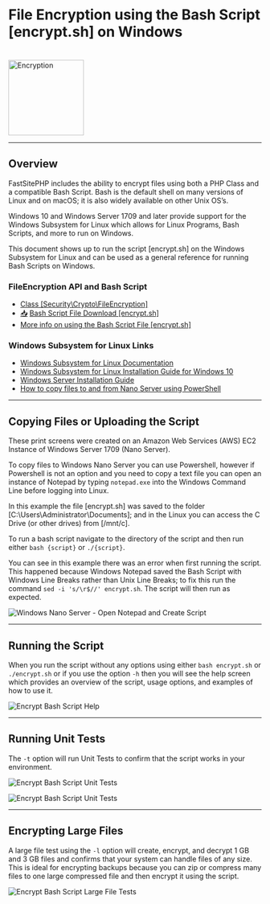 # File Encryption using the Bash Script [encrypt.sh] on Windows
<style>
    img.header-image { margin-top:20px; height:150px; }
</style>
<img src="../../img/icons/Security-Lock.svg" alt="Encryption" class="header-image">

---
## Overview
FastSitePHP includes the ability to encrypt files using both a PHP Class and a compatible Bash Script. Bash is the default shell on many versions of Linux and on macOS; it is also widely available on other Unix OS’s.

Windows 10 and Windows Server 1709 and later provide support for the Windows Subsystem for Linux which allows for Linux Programs, Bash Scripts, and more to run on Windows.

This document shows up to run the script [encrypt.sh] on the Windows Subsystem for Linux and can be used as a general reference for running Bash Scripts on Windows.

### FileEncryption API and Bash Script
* [Class [Security\Crypto\FileEncryption]](../api/Security_Crypto_FileEncryption)
* [📥](../../downloads/encrypt-bash) [Bash Script File Download [encrypt.sh]](../../downloads/encrypt-bash)
* [More info on using the Bash Script File [encrypt.sh]](file-encryption-bash)

### Windows Subsystem for Linux Links
* [Windows Subsystem for Linux Documentation](https://docs.microsoft.com/en-us/windows/wsl/about)
* [Windows Subsystem for Linux Installation Guide for Windows 10](https://docs.microsoft.com/en-us/windows/wsl/install-win10)
* [Windows Server Installation Guide](https://docs.microsoft.com/en-us/windows/wsl/install-on-server)
* [How to copy files to and from Nano Server using PowerShell](https://msdn.microsoft.com/en-us/library/windows/desktop/mt708806(v=vs.85).aspx)

---
## Copying Files or Uploading the Script
These print screens were created on an Amazon Web Services (AWS) EC2 Instance of Windows Server 1709 (Nano Server).

To copy files to Windows Nano Server you can use Powershell, however if Powershell is not an option and you need to copy a text file you can open an instance of Notepad by typing `notepad.exe` into the Windows Command Line before logging into Linux.

In this example the file [encrypt.sh] was saved to the folder [C:\Users\Administrator\Documents]; and in the Linux you can access the C Drive (or other drives) from [/mnt/c]. 

To run a bash script navigate to the directory of the script and then run either `bash {script}` or `./{script}`.

You can see in this example there was an error when first running the script. This happened because Windows Notepad saved the Bash Script with Windows Line Breaks rather than Unix Line Breaks; to fix this run the command `sed -i 's/\r$//' encrypt.sh`. The script will then run as expected.

![Windows Nano Server - Open Notepad and Create Script](https://dydn9njgevbmp.cloudfront.net/img/docs/encrypt_sh_win/01_Create_Encrypt_SH_File.png)

---
## Running the Script
When you run the script without any options using either `bash encrypt.sh` or `./encrypt.sh` or if you use the option `-h` then you will see the help screen which provides an overview of the script, usage options, and examples of how to use it.

![Encrypt Bash Script Help](https://dydn9njgevbmp.cloudfront.net/img/docs/encrypt_sh_win/02_Encrypt_Shell_Help.png)

---
## Running Unit Tests
The `-t` option will run Unit Tests to confirm that the script works in your environment.

![Encrypt Bash Script Unit Tests](https://dydn9njgevbmp.cloudfront.net/img/docs/encrypt_sh_win/03_Encrypt_Shell_Unit_Tests.png)

![Encrypt Bash Script Unit Tests](https://dydn9njgevbmp.cloudfront.net/img/docs/encrypt_sh_win/04_Encrypt_Shell_Unit_Tests_Result.png)

---
## Encrypting Large Files
A large file test using the `-l` option will create, encrypt, and decrypt 1 GB and 3 GB files and confirms that your system can handle files of any size. This is ideal for encrypting backups because you can zip or compress many files to one large compressed file and then encrypt it using the script.

![Encrypt Bash Script Large File Tests](https://dydn9njgevbmp.cloudfront.net/img/docs/encrypt_sh_win/05_Encrypt_Shell_Large_File_Tests.png)
